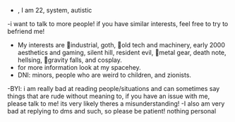 - , I am 22, system, autistic

-i want to talk to more people! if you have similar interests, feel free to try to befriend me!



- My interests are 🤍industrial, goth, 🤍old tech and machinery, early 2000 aesthetics and gaming, silent hill, resident evil, 🤍metal gear, death note, hellsing, 🤍gravity falls, and cosplay.
- for more information look at my spacehey. 
- DNI: minors, people who are weird to children, and zionists.
  
-BYI: i am really bad at reading people/situations and can sometimes say things that are rude without meaning to, if you have an issue with me, please talk to me! its very likely theres a misunderstanding!
-I also am very bad at replying to dms and such, so please be patient! nothing personal

<!---
industrialgoth/industrialgoth is a ✨ special ✨ repository because its `README.md` (this file) appears on your GitHub profile.
You can click the Preview link to take a look at your changes.
--->
